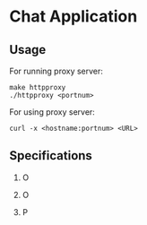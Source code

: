 # Chat Application

## Usage

For running proxy server:
```
make httpproxy
./httpproxy <portnum>
```

For using proxy server:
```
curl -x <hostname:portnum> <URL>
```

## Specifications

1. O

2. O

3. P